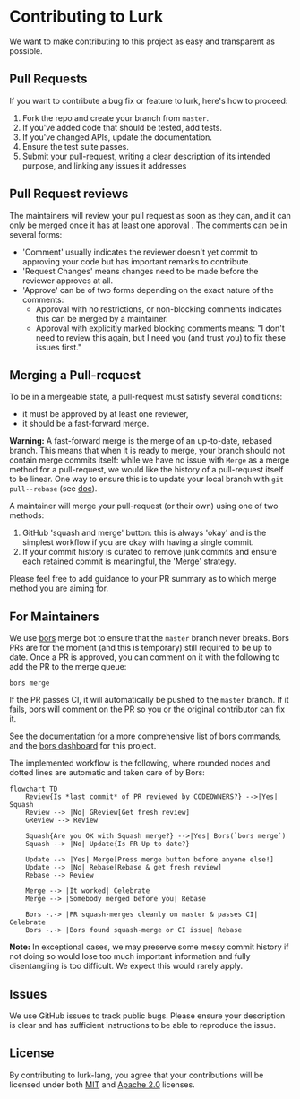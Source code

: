 # Contributing to Lurk

We want to make contributing to this project as easy and transparent as possible.

## Pull Requests
If you want to contribute a bug fix or feature to lurk, here's how to proceed:

1. Fork the repo and create your branch from `master`.
2. If you've added code that should be tested, add tests.
3. If you've changed APIs, update the documentation.
4. Ensure the test suite passes.
5. Submit your pull-request, writing a clear description of its intended purpose, and linking any issues it addresses

## Pull Request reviews

The maintainers will review your pull request as soon as they can, and it can only be merged once it has at least one approval . The comments can be in several forms:

- 'Comment' usually indicates the reviewer doesn't yet commit to approving your code but has important remarks to contribute.
- 'Request Changes' means changes need to be made before the reviewer approves at all.
- 'Approve' can be of two forms depending on the exact nature of the comments:
    -  Approval with no restrictions, or non-blocking comments indicates this can be merged by a maintainer.
    -  Approval with explicitly marked blocking comments means: "I don't need to review this again, but I need you (and trust you) to fix these issues first."

## Merging a Pull-request

To be in a mergeable state, a pull-request must satisfy several conditions:

- it must be approved by at least one reviewer,
- it should be a fast-forward merge.

**Warning:** A fast-forward merge is the merge of an up-to-date, rebased branch. This means that when it is ready to merge, your branch should not contain merge commits itself: while we have no issue with `Merge` as a merge method for a pull-request, we would like the history of a pull-request itself to be linear. One way to ensure this is to update your local branch with `git pull--rebase` (see [doc](https://www.git-scm.com/docs/git-pull)).

A maintainer will merge your pull-request (or their own) using one of two methods:
1.  GitHub 'squash and merge' button: this is always 'okay' and is the simplest workflow if you are okay with having a single commit.
2.  If your commit history is curated to remove junk commits and ensure each retained commit is meaningful, the 'Merge' strategy.

Please feel free to add guidance to your PR summary as to which merge method you are aiming for.

## For Maintainers

We use [bors](https://github.com/bors-ng/bors-ng) merge bot to ensure that the `master` branch never breaks. Bors PRs are for the moment (and this is temporary) still required to be up to date.
Once a PR is approved, you can comment on it with the following to add the PR to the merge queue:

```
bors merge
```

If the PR passes CI, it will automatically be pushed to the `master` branch. If it fails, bors will comment
on the PR so you or the original contributor can fix it.

See the [documentation](https://bors.tech/documentation/) for a more comprehensive list of bors commands, and the [bors dashboard](https://app.bors.tech/repositories/63078) for this project.

The implemented workflow is the following, where rounded nodes and dotted lines are automatic and taken care of by Bors:

```mermaid
flowchart TD
    Review{Is *last commit* of PR reviewed by CODEOWNERS?} -->|Yes| Squash
    Review --> |No| GReview[Get fresh review]
    GReview --> Review

    Squash{Are you OK with Squash merge?} -->|Yes| Bors(`bors merge`)
    Squash --> |No| Update{Is PR Up to date?}

    Update --> |Yes| Merge[Press merge button before anyone else!]
    Update --> |No| Rebase[Rebase & get fresh review]
    Rebase --> Review

    Merge --> |It worked| Celebrate
    Merge --> |Somebody merged before you| Rebase

    Bors -.-> |PR squash-merges cleanly on master & passes CI| Celebrate
    Bors -.-> |Bors found squash-merge or CI issue| Rebase
```


**Note:** In exceptional cases, we may preserve some messy commit history if not doing so would lose too much important information and fully disentangling is too difficult. We expect this would rarely apply.

## Issues
We use GitHub issues to track public bugs. Please ensure your description is clear and has sufficient instructions to be able to reproduce the issue.

## License
By contributing to lurk-lang, you agree that your contributions will be licensed under both [MIT](https://opensource.org/licenses/MIT) and [Apache 2.0](http://www.apache.org/licenses/LICENSE-2.0) licenses.
